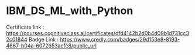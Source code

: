 # IBM_DS_ML_with_Python

Certificate link : https://courses.cognitiveclass.ai/certificates/dfd4142b2d0b4d09b1d731cc32c01844 
Badge Link : https://www.credly.com/badges/29d153e8-8193-4667-b04a-6072653acfc8/public_url 
